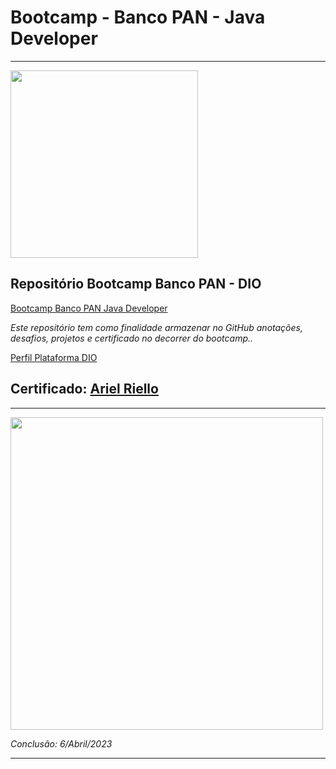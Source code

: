 # **Bootcamp - Banco PAN - Java Developer**

---

<p><img src="https://hermes.digitalinnovation.one/tracks/608ecefd-1d10-42ea-9f58-3e7a4548ab3e.png" width=300px/></p>

## Repositório Bootcamp Banco PAN - DIO

[Bootcamp Banco PAN Java Developer](https://web.dio.me/track/banco-pan-java-developer)

*Este repositório tem como finalidade armazenar no GitHub anotações, desafios, projetos e certificado no decorrer do bootcamp..*

[Perfil Plataforma DIO](https://web.dio.me/users/riello_programmer)

## Certificado: [Ariel Riello](https://www.dio.me/certificate/4233EB4D/share)

---

<img src="https://hermes.digitalinnovation.one/certificates/cover/4233EB4D.jpg" width=500px/>

*Conclusão: 6/Abril/2023*

---